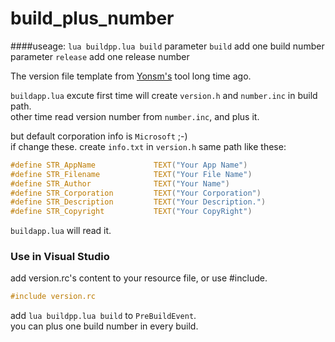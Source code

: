 # build_plus_number

####useage: `lua buildpp.lua build`
parameter `build` add one build number
parameter `release` add one release number

The version file template from [Yonsm's](http://yonsm.net/) tool long time ago.

`buildapp.lua` excute first time will create `version.h` and `number.inc` in build path.  
other time read version number from `number.inc`, and plus it.

but default corporation info is `Microsoft` ;-)  
if change these. create `info.txt` in `version.h` same path like these:
```C
#define STR_AppName             TEXT("Your App Name")
#define STR_Filename            TEXT("Your File Name")
#define STR_Author              TEXT("Your Name")
#define STR_Corporation         TEXT("Your Corporation")
#define STR_Description         TEXT("Your Description.")
#define STR_Copyright           TEXT("Your CopyRight") 
```
`buildapp.lua` will read it.

### Use in Visual Studio
add version.rc's content to your resource file,
or use #include.
```C
#include version.rc
```
add `lua buildpp.lua build` to `PreBuildEvent`.  
you can plus one build number in every build.

